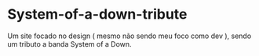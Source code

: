 # System-of-a-down-tribute
Um site focado no design ( mesmo não sendo meu foco como dev ), sendo um tributo a banda System of a Down.
